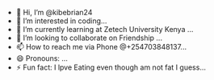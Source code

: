- 👋 Hi, I’m @kibebrian24
- 👀 I’m interested in coding...
- 🌱 I’m currently learning at Zetech University Kenya ...
- 💞️ I’m looking to collaborate on Friendship ...
- 📫 How to reach me via Phone @+254703848137...
- 😄 Pronouns: ...
- ⚡ Fun fact: I lpve Eating even though am not fat I guess...

<!---
kibebrian24/kibebrian24 is a ✨ special ✨ repository because its `README.md` (this file) appears on your GitHub profile.
You can click the Preview link to take a look at your changes.
--->
